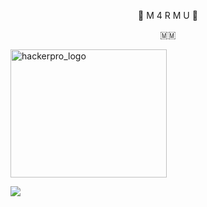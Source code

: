 
 
<p align="center"> 🍁 M 4 R M U 🍁</p>
<p align="center"> 🇲🇲 </p>

<img src="IMG_20211229_173621.jpg" alt="hackerpro_logo" height="205" width="250"> 

[![](https://img.shields.io/badge/M4RMU-TERMUX-orange?style=for-the-badge&logoColor=red&labelColor=black)](https://github.com/B4BY-DG) 
              


<!---
B4BY-DG/B4BY-DG is a ✨ special ✨ repository because its `README.md` (this file) appears on your GitHub profile.
You can click the Preview link to take a look at your changes.
--->
